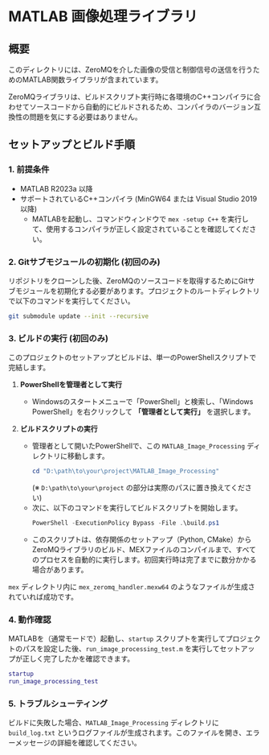 # MATLAB 画像処理ライブラリ

## 概要

このディレクトリには、ZeroMQを介した画像の受信と制御信号の送信を行うためのMATLAB関数ライブラリが含まれています。

ZeroMQライブラリは、ビルドスクリプト実行時に各環境のC++コンパイラに合わせてソースコードから自動的にビルドされるため、コンパイラのバージョン互換性の問題を気にする必要はありません。

## セットアップとビルド手順

### 1. 前提条件
- MATLAB R2023a 以降
- サポートされているC++コンパイラ (MinGW64 または Visual Studio 2019 以降)
  - MATLABを起動し、コマンドウィンドウで `mex -setup C++` を実行して、使用するコンパイラが正しく設定されていることを確認してください。

### 2. Gitサブモジュールの初期化 (初回のみ)
リポジトリをクローンした後、ZeroMQのソースコードを取得するためにGitサブモジュールを初期化する必要があります。プロジェクトのルートディレクトリで以下のコマンドを実行してください。
```bash
git submodule update --init --recursive
```

### 3. ビルドの実行 (初回のみ)
このプロジェクトのセットアップとビルドは、単一のPowerShellスクリプトで完結します。

1.  **PowerShellを管理者として実行**
    - Windowsのスタートメニューで「PowerShell」と検索し、「Windows PowerShell」を右クリックして **「管理者として実行」** を選択します。

2.  **ビルドスクリプトの実行**
    - 管理者として開いたPowerShellで、この `MATLAB_Image_Processing` ディレクトリに移動します。
      ```powershell
      cd "D:\path\to\your\project\MATLAB_Image_Processing" 
      ```
      (※ `D:\path\to\your\project` の部分は実際のパスに置き換えてください)
    - 次に、以下のコマンドを実行してビルドスクリプトを開始します。
      ```powershell
      PowerShell -ExecutionPolicy Bypass -File .\build.ps1
      ```
    - このスクリプトは、依存関係のセットアップ（Python, CMake）からZeroMQライブラリのビルド、MEXファイルのコンパイルまで、すべてのプロセスを自動的に実行します。初回実行時は完了までに数分かかる場合があります。

`mex` ディレクトリ内に `mex_zeromq_handler.mexw64` のようなファイルが生成されていれば成功です。

### 4. 動作確認
MATLABを（通常モードで）起動し、`startup` スクリプトを実行してプロジェクトのパスを設定した後、`run_image_processing_test.m` を実行してセットアップが正しく完了したかを確認できます。
```matlab
startup
run_image_processing_test
```

### 5. トラブルシューティング
ビルドに失敗した場合、`MATLAB_Image_Processing` ディレクトリに `build_log.txt` というログファイルが生成されます。このファイルを開き、エラーメッセージの詳細を確認してください。
